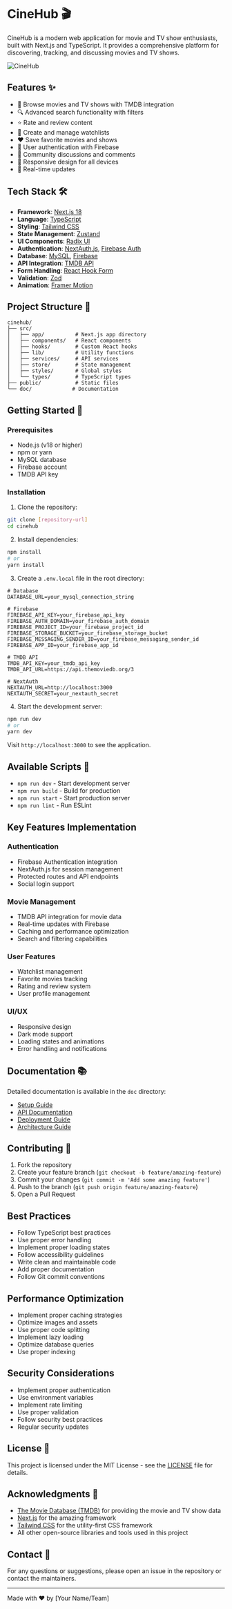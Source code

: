 # CineHub 🎬

CineHub is a modern web application for movie and TV show enthusiasts, built with Next.js and TypeScript. It provides a comprehensive platform for discovering, tracking, and discussing movies and TV shows.


![CineHub](public/logo.png)

## Features ✨

- 🎥 Browse movies and TV shows with TMDB integration
- 🔍 Advanced search functionality with filters
- ⭐ Rate and review content
- 📝 Create and manage watchlists
- ❤️ Save favorite movies and shows
- 👥 User authentication with Firebase
- 💬 Community discussions and comments
- 📱 Responsive design for all devices
- 🔄 Real-time updates

## Tech Stack 🛠

- **Framework**: [Next.js 18](https://nextjs.org/)
- **Language**: [TypeScript](https://www.typescriptlang.org/)
- **Styling**: [Tailwind CSS](https://tailwindcss.com/)
- **State Management**: [Zustand](https://github.com/pmndrs/zustand)
- **UI Components**: [Radix UI](https://www.radix-ui.com/)
- **Authentication**: [NextAuth.js](https://next-auth.js.org/), [Firebase Auth](https://firebase.google.com/docs/auth)
- **Database**: [MySQL](https://www.mysql.com/), [Firebase](https://firebase.google.com/)
- **API Integration**: [TMDB API](https://www.themoviedb.org/documentation/api)
- **Form Handling**: [React Hook Form](https://react-hook-form.com/)
- **Validation**: [Zod](https://github.com/colinhacks/zod)
- **Animation**: [Framer Motion](https://www.framer.com/motion/)

## Project Structure 📁

```
cinehub/
├── src/
│   ├── app/          # Next.js app directory
│   ├── components/   # React components
│   ├── hooks/        # Custom React hooks
│   ├── lib/          # Utility functions
│   ├── services/     # API services
│   ├── store/        # State management
│   ├── styles/       # Global styles
│   └── types/        # TypeScript types
├── public/           # Static files
└── doc/             # Documentation
```

## Getting Started 🚀

### Prerequisites

- Node.js (v18 or higher)
- npm or yarn
- MySQL database
- Firebase account
- TMDB API key

### Installation

1. Clone the repository:
```bash
git clone [repository-url]
cd cinehub
```

2. Install dependencies:
```bash
npm install
# or
yarn install
```

3. Create a `.env.local` file in the root directory:
```env
# Database
DATABASE_URL=your_mysql_connection_string

# Firebase
FIREBASE_API_KEY=your_firebase_api_key
FIREBASE_AUTH_DOMAIN=your_firebase_auth_domain
FIREBASE_PROJECT_ID=your_firebase_project_id
FIREBASE_STORAGE_BUCKET=your_firebase_storage_bucket
FIREBASE_MESSAGING_SENDER_ID=your_firebase_messaging_sender_id
FIREBASE_APP_ID=your_firebase_app_id

# TMDB API
TMDB_API_KEY=your_tmdb_api_key
TMDB_API_URL=https://api.themoviedb.org/3

# NextAuth
NEXTAUTH_URL=http://localhost:3000
NEXTAUTH_SECRET=your_nextauth_secret
```

4. Start the development server:
```bash
npm run dev
# or
yarn dev
```

Visit `http://localhost:3000` to see the application.

## Available Scripts 📜

- `npm run dev` - Start development server
- `npm run build` - Build for production
- `npm run start` - Start production server
- `npm run lint` - Run ESLint

## Key Features Implementation

### Authentication
- Firebase Authentication integration
- NextAuth.js for session management
- Protected routes and API endpoints
- Social login support

### Movie Management
- TMDB API integration for movie data
- Real-time updates with Firebase
- Caching and performance optimization
- Search and filtering capabilities

### User Features
- Watchlist management
- Favorite movies tracking
- Rating and review system
- User profile management

### UI/UX
- Responsive design
- Dark mode support
- Loading states and animations
- Error handling and notifications

## Documentation 📚

Detailed documentation is available in the `doc` directory:

- [Setup Guide](doc/setup.md)
- [API Documentation](doc/api.md)
- [Deployment Guide](doc/deployment.md)
- [Architecture Guide](doc/architecture.md)

## Contributing 🤝

1. Fork the repository
2. Create your feature branch (`git checkout -b feature/amazing-feature`)
3. Commit your changes (`git commit -m 'Add some amazing feature'`)
4. Push to the branch (`git push origin feature/amazing-feature`)
5. Open a Pull Request

## Best Practices

- Follow TypeScript best practices
- Use proper error handling
- Implement proper loading states
- Follow accessibility guidelines
- Write clean and maintainable code
- Add proper documentation
- Follow Git commit conventions

## Performance Optimization

- Implement proper caching strategies
- Optimize images and assets
- Use proper code splitting
- Implement lazy loading
- Optimize database queries
- Use proper indexing

## Security Considerations

- Implement proper authentication
- Use environment variables
- Implement rate limiting
- Use proper validation
- Follow security best practices
- Regular security updates

## License 📄

This project is licensed under the MIT License - see the [LICENSE](LICENSE) file for details.

## Acknowledgments 🙏

- [The Movie Database (TMDB)](https://www.themoviedb.org/) for providing the movie and TV show data
- [Next.js](https://nextjs.org/) for the amazing framework
- [Tailwind CSS](https://tailwindcss.com/) for the utility-first CSS framework
- All other open-source libraries and tools used in this project

## Contact 📧

For any questions or suggestions, please open an issue in the repository or contact the maintainers.

---

Made with ❤️ by [Your Name/Team]

